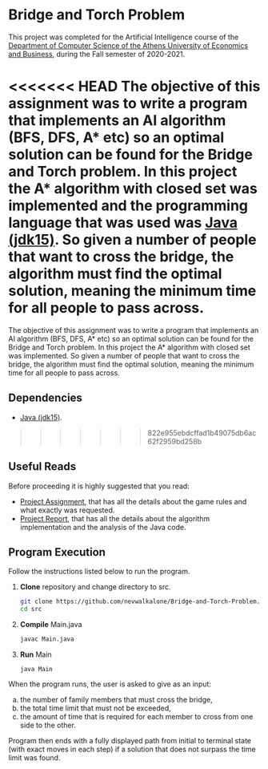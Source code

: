# Bridge and Torch Problem

This project was completed for the Artificial Intelligence course of the [Department of Computer Science of the Athens University of Economics and Business](https://www.dept.aueb.gr/el/cs), during the Fall semester of 2020-2021.

<<<<<<< HEAD
The objective of this assignment was to write a program that implements an AI algorithm (BFS, DFS, A* etc) so an optimal solution can be found for the Bridge and Torch problem. In this project the A* algorithm with closed set was implemented and the programming language that was used was [Java (jdk15)](https://www.oracle.com/java/technologies/javase/jdk15-archive-downloads.html). So given a number of people that want to cross the bridge, the algorithm must find the optimal solution, meaning the minimum time for all people to pass across.
=======
The objective of this assignment was to write a program that implements an AI algorithm (BFS, DFS, A* etc) so an optimal solution can be found for the Bridge and Torch problem. In this project the A* algorithm with closed set was implemented. So given a number of people that want to cross the bridge, the algorithm must find the optimal solution, meaning the minimum time for all people to pass across. 

## Dependencies
* [Java (jdk15)](https://www.oracle.com/java/technologies/javase/jdk15-archive-downloads.html).

>>>>>>> 822e955ebdcffad1b49075db6ac62f2959bd258b

## Useful Reads

Before proceeding it is highly suggested that you read:

- [Project Assignment](https://github.com/nevwalkalone/Bridge-and-Torch-Problem/blob/main/announcement-report/project-announcement.pdf), that has all the details about the game rules and what exactly was requested.
- [Project Report](https://github.com/nevwalkalone/Bridge-and-Torch-Problem/blob/main/announcement-report/project-report.pdf), that has all the details about the algorithm implementation and the analysis of the Java code.

## Program Execution

Follow the instructions listed below to run the program.

1. **Clone** repository and change directory to src.

   ```bash
   git clone https://github.com/nevwalkalone/Bridge-and-Torch-Problem.git
   cd src
   ```

2. **Compile** Main.java

   ```bash
   javac Main.java
   ```

3. **Run** Main

   ```console
   java Main
   ```

When the program runs, the user is asked to give as an input:

<ol type="a">
  <li>the number of family members that must cross the bridge,</li>
  <li>the total time limit that must not be exceeded, </li>
  <li>the amount of time that is required for each member to cross from one side to the other. 
</li>
</ol>

Program then ends with a fully displayed path from initial to terminal state (with exact moves in each step) if a solution that does not surpass the time limit was found.
